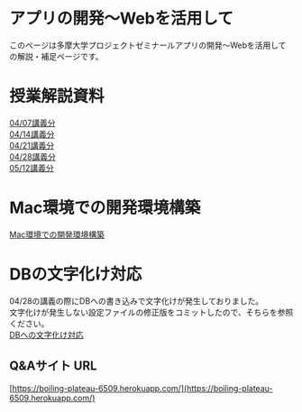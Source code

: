 # アプリの開発〜Webを活用して
このページは多摩大学プロジェクトゼミナールアプリの開発〜Webを活用しての解説・補足ページです。


#  授業解説資料

[04/07講義分](./01.md)  
[04/14講義分](./02.md)  
[04/21講義分](./03.md)  
[04/28講義分](./04.md)  
[05/12講義分](./05.md)  

# Mac環境での開発環境構築
[Mac環境での開発環境構築](./MacSoftwareInstall.md)  

# DBの文字化け対応
04/28の講義の際にDBへの書き込みで文字化けが発生しておりました。  
文字化けが発生しない設定ファイルの修正版をコミットしたので、そちらを参照ください。  
[DBへの文字化け対応](https://github.com/kajiwara22/AppDevelopUseOfWeb/commit/da4dbb179df8cd2d179a2df3363984e84abc9847)

## Q&Aサイト URL

[https://boiling-plateau-6509.herokuapp.com/](https://boiling-plateau-6509.herokuapp.com/)
